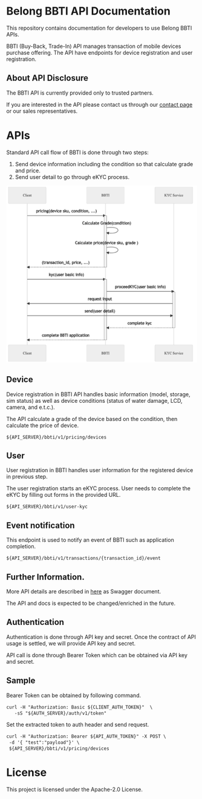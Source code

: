# Belong BBTI API Documentation
This repository contains documentation for developers to use Belong BBTI APIs.

BBTI (Buy-Back, Trade-In) API manages transaction of mobile devices purchase offering. 
The API have endpoints for device registration and user registration.


## About API Disclosure
The BBTI API is currently provided only to trusted partners.

If you are interested in the API please contact us through our [contact page](https://about.belong.co.jp/contact) or our sales representatives.

# APIs
Standard API call flow of BBTI is done through two steps:

1. Send device information including the condition so that calculate grade and price.
1. Send user detail to go through eKYC process.

![standard_api_call](./diagrams/standard_api_call/standard_api_call.png)

## Device
Device registration in BBTI API handles basic information (model, storage, sim status) as well as device conditions (status of water damage, LCD, camera, and e.t.c.).   

The API calculate a grade of the device based on the condition, then calculate the price of device. 

```text
${API_SERVER}/bbti/v1/pricing/devices
```

## User
User registration in BBTI handles user information for the registered device in previous step.

The user registration starts an eKYC process. User needs to complete the eKYC by filling out forms in the provided URL.


```text
${API_SERVER}/bbti/v1/user-kyc
```

## Event notification
This endpoint is used to notify an event of BBTI such as application completion.


```text
${API_SERVER}/bbti/v1/transactions/{transaction_id}/event
```

## Further Information.
More API details are described in [here](./sampledata/swagger) as Swagger document.

The API and docs is expected to be changed/enriched in the future.


## Authentication
Authentication is done through API key and secret. Once the contract of API usage is settled, we will provide API key and secret.

API call is done through Bearer Token which can be obtained via API key and secret. 

## Sample
Bearer Token can be obtained by following command.

```shell
curl -H "Authorization: Basic ${CLIENT_AUTH_TOKEN}"  \
   -sS "${AUTH_SERVER}/auth/v1/token"
```

Set the extracted token to auth header and send request.

```shell
curl -H "Authorization: Bearer ${API_AUTH_TOKEN}" -X POST \
 -d '{ "test":"payload"}' \
 ${API_SERVER}/bbti/v1/pricing/devices
```


# License
This project is licensed under the Apache-2.0 License.

